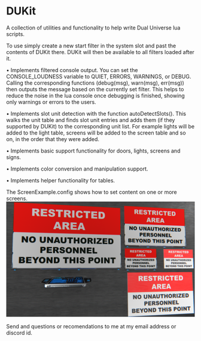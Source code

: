 # DUKit
A collection of utilities and functionality to help write Dual Universe lua scripts.

To use simply create a new start filter in the system slot and past the contents of DUKit there. DUKit will then be available to all filters loaded after it.

• Implements filtered console output. You can set the CONSOLE_LOUDNESS variable to QUIET, ERRORS, WARNINGS, or DEBUG. Calling the corresponding
functions (debug(msg), warn(msg), err(msg)) then outputs the message based on the currently set filter. This helps to reduce the noise in the
lua console once debugging is finished, showing only warnings or errors to the users.

• Implements slot unit detection with the function autoDetectSlots(). This walks the unit table and finds slot unit entries and adds them (if they
supported by DUKit) to the corresponding unit list. For example lights will be added to the light table, screens will be added to the screen table
and so on, in the order that they were added.

• Implements basic support functionality for doors, lights, screens and signs.

• Implements color conversion and manipulation support.

• Implements helper functionality for tables.

The ScreenExample.config shows how to set content on one or more screens.
![](https://github.com/Dahvram/DUKit/blob/main/ScreenExample.png)

Send and questions or recomendations to me at my email address or discord id.
